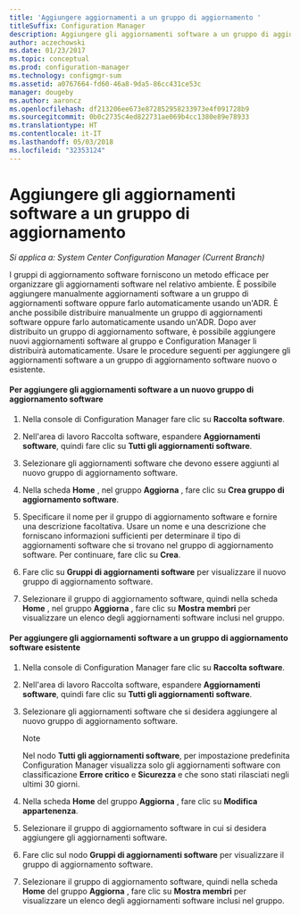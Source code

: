 ```yaml
---
title: 'Aggiungere aggiornamenti a un gruppo di aggiornamento '
titleSuffix: Configuration Manager
description: Aggiungere gli aggiornamenti software a un gruppo di aggiornamento software dell'ambiente, manualmente o automaticamente.
author: aczechowski
ms.date: 01/23/2017
ms.topic: conceptual
ms.prod: configuration-manager
ms.technology: configmgr-sum
ms.assetid: a0767664-fd60-46a8-9da5-86cc431ce53c
manager: dougeby
ms.author: aaroncz
ms.openlocfilehash: df213206ee673e872852958233973e4f091728b9
ms.sourcegitcommit: 0b0c2735c4ed822731ae069b4cc1380e89e78933
ms.translationtype: HT
ms.contentlocale: it-IT
ms.lasthandoff: 05/03/2018
ms.locfileid: "32353124"
---
```

# <a name="add-software-updates-to-an-update-group"></a>Aggiungere gli aggiornamenti software a un gruppo di aggiornamento  

*Si applica a: System Center Configuration Manager (Current Branch)*

 I gruppi di aggiornamento software forniscono un metodo efficace per organizzare gli aggiornamenti software nel relativo ambiente. È possibile aggiungere manualmente aggiornamenti software a un gruppo di aggiornamenti software oppure farlo automaticamente usando un'ADR. È anche possibile distribuire manualmente un gruppo di aggiornamenti software oppure farlo automaticamente usando un'ADR. Dopo aver distribuito un gruppo di aggiornamento software, è possibile aggiungere nuovi aggiornamenti software al gruppo e Configuration Manager li distribuirà automaticamente. Usare le procedure seguenti per aggiungere gli aggiornamenti software a un gruppo di aggiornamento software nuovo o esistente.  

#### <a name="to-add-software-updates-to-a-new-software-update-group"></a>Per aggiungere gli aggiornamenti software a un nuovo gruppo di aggiornamento software  

1.  Nella console di Configuration Manager fare clic su **Raccolta software**.  

2.  Nell'area di lavoro Raccolta software, espandere **Aggiornamenti software**, quindi fare clic su **Tutti gli aggiornamenti software**.  

3.  Selezionare gli aggiornamenti software che devono essere aggiunti al nuovo gruppo di aggiornamento software.  

4.  Nella scheda **Home** , nel gruppo **Aggiorna** , fare clic su **Crea gruppo di aggiornamento software**.  

5.  Specificare il nome per il gruppo di aggiornamento software e fornire una descrizione facoltativa. Usare un nome e una descrizione che forniscano informazioni sufficienti per determinare il tipo di aggiornamenti software che si trovano nel gruppo di aggiornamento software. Per continuare, fare clic su **Crea**.  

6.  Fare clic su **Gruppi di aggiornamenti software** per visualizzare il nuovo gruppo di aggiornamento software.  

7.  Selezionare il gruppo di aggiornamento software, quindi nella scheda **Home** , nel gruppo **Aggiorna** , fare clic su **Mostra membri** per visualizzare un elenco degli aggiornamenti software inclusi nel gruppo.  

#### <a name="to-add-software-updates-to-an-existing-software-update-group"></a>Per aggiungere gli aggiornamenti software a un gruppo di aggiornamento software esistente  

1.  Nella console di Configuration Manager fare clic su **Raccolta software**.  

2.  Nell'area di lavoro Raccolta software, espandere **Aggiornamenti software**, quindi fare clic su **Tutti gli aggiornamenti software**.  

3.  Selezionare gli aggiornamenti software che si desidera aggiungere al nuovo gruppo di aggiornamento software.  

    > [!NOTE]  
    >  Nel nodo **Tutti gli aggiornamenti software**, per impostazione predefinita Configuration Manager visualizza solo gli aggiornamenti software con classificazione **Errore critico** e **Sicurezza** e che sono stati rilasciati negli ultimi 30 giorni.  

4.  Nella scheda **Home** del gruppo **Aggiorna** , fare clic su **Modifica appartenenza**.  

5.  Selezionare il gruppo di aggiornamento software in cui si desidera aggiungere gli aggiornamenti software.  

6.  Fare clic sul nodo **Gruppi di aggiornamenti software** per visualizzare il gruppo di aggiornamento software.  

7.  Selezionare il gruppo di aggiornamento software, quindi nella scheda **Home** del gruppo **Aggiorna** , fare clic su **Mostra membri** per visualizzare un elenco degli aggiornamenti software inclusi nel gruppo.  

